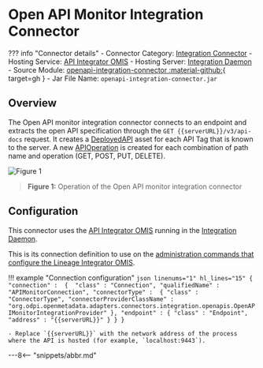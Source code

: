 <!-- SPDX-License-Identifier: CC-BY-4.0 -->
<!-- Copyright Contributors to the ODPi Egeria project. -->

# Open API Monitor Integration Connector

??? info "Connector details"
    - Connector Category: [Integration Connector](/connectors/integration-connector)
    - Hosting Service: [API Integrator OMIS](/services/omis/api-integrator)
    - Hosting Server: [Integration Daemon](/concepts/integration-daemon)
    - Source Module: [openapi-integration-connector :material-github:](https://github.com/odpi/egeria/tree/master/open-metadata-implementation/adapters/open-connectors/integration-connectors/openapi-integration-connector){ target=gh }
    - Jar File Name: `openapi-integration-connector.jar`

## Overview

The Open API monitor integration connector connects to an endpoint and extracts the open API specification through the `GET {{serverURL}}/v3/api-docs` request.  It creates a [DeployedAPI](/types/0212-Deployed-APIs) asset for each API Tag that is known to the server. A new [APIOperation](/types/0536-API-Schemas) is created for each combination of path name and operation (GET, POST, PUT, DELETE).

![Figure 1](open-api-monitor-integration-connector.svg)
> **Figure 1:** Operation of the Open API monitor integration connector


## Configuration

This connector uses the [API Integrator OMIS](/services/omis/api-integrator/overview) running in the [Integration Daemon](/concepts/integration-daemon).

This is its connection definition to use on the [administration commands that configure the Lineage Integrator OMIS](/guides/admin/servers/configuring-an-integration-daemon/#configure-the-integration-services).  

!!! example "Connection configuration"
    ```json linenums="1" hl_lines="15"
    {
       "connection" : 
                    { 
                        "class" : "Connection",
                        "qualifiedName" : "APIMonitorConnection",
                        "connectorType" : 
                        {
                            "class" : "ConnectorType",
                            "connectorProviderClassName" : "org.odpi.openmetadata.adapters.connectors.integration.openapis.OpenAPIMonitorIntegrationProvider"
                        },
                        "endpoint" :
                        {
                            "class" : "Endpoint",
                            "address" : "{{serverURL}}"
                        }
                    }
    }
    ```
    
    - Replace `{{serverURL}}` with the network address of the process where the API is hosted (for example, `localhost:9443`).

---8<-- "snippets/abbr.md"